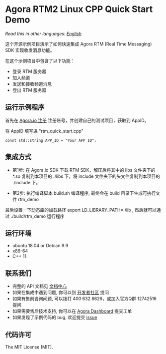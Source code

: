 # Agora RTM2 Linux CPP Quick Start Demo

*Read this in other languages: [English](README.md)*

这个开源示例项目演示了如何快速集成 Agora RTM (Real Time Messaging) SDK 实现收发消息功能。

在这个示例项目中包含了以下功能：

- 登录 RTM 服务器
- 加入频道
- 发送和接收频道消息
- 登出 RTM 服务器

## 运行示例程序

首先在 [Agora.io 注册](https://dashboard.agora.io/cn/signup/) 注册账号，并创建自己的测试项目，获取到 AppID。

将 AppID 填写进 "rtm_quick_start.cpp"

```
const std::string APP_ID = "Your APP ID";

```

## 集成方式

- 第1步: 在 Agora.io SDK 下载 RTM SDK，解压后将其中的 libs 文件夹下的 *.so 复制到本项目的 ./libs 下，将 include 文件夹下的头文件复制到本项目的 ./include 下。

- 第2步: 执行编译脚本 build.sh 编译程序, 最终会在 build 目录下生成可执行文件 rtm_demo

最后设置一下动态库的加载路径 export LD_LIBRARY_PATH=./lib , 然后就可以通过 ./build/rtm_demo 运行程序

## 运行环境

- ubuntu 18.04 or Debian 9.9
- x86-64
- C++ 11

## 联系我们

- 完整的 API 文档见 [文档中心](https://doc.shengwang.cn/doc/rtm2/android/landing-page/)
- 如果在集成中遇到问题, 你可以到 [开发者社区](https://dev.agora.io/cn/) 提问
- 如果有售前咨询问题, 可以拨打 400 632 6626，或加入官方Q群 12742516 提问
- 如果需要售后技术支持, 你可以在 [Agora Dashboard](https://dashboard.agora.io) 提交工单
- 如果发现了示例代码的 bug, 欢迎提交 [issue](https://github.com/AgoraIO/Rtm2/issues)

## 代码许可

The MIT License (MIT).